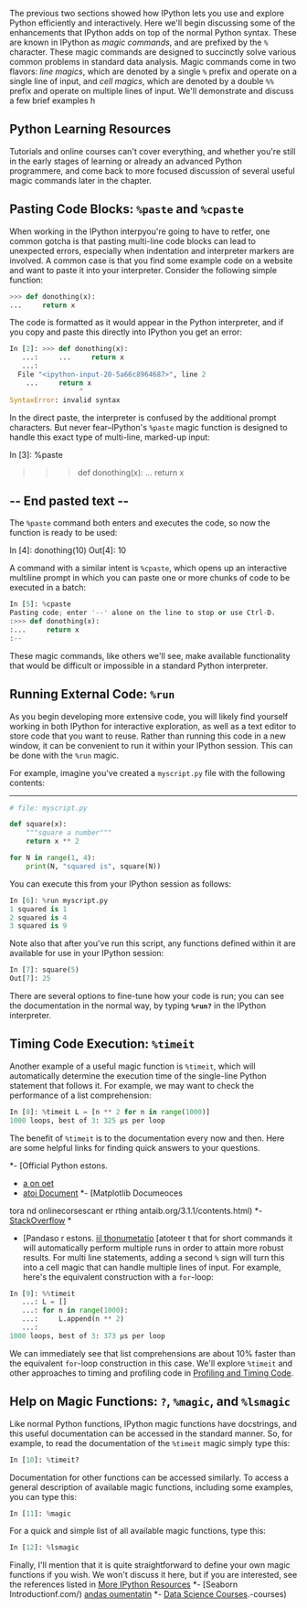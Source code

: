 The previous two sections showed how IPython lets you use and explore Python efficiently and interactively. Here we'll begin discussing some of the enhancements that IPython adds on top of the normal Python syntax. These are known in IPython as  _magic commands_, and are prefixed by the  `%`  character. These magic commands are designed to succinctly solve various common problems in standard data analysis. Magic commands come in two flavors:  _line magics_, which are denoted by a single  `%`  prefix and operate on a single line of input, and  _cell magics_, which are denoted by a double  `%%`  prefix and operate on multiple lines of input. We'll demonstrate and discuss a few brief examples h
## Python Learning Resources

Tutorials and online courses can't cover everything, and whether you're still in the early stages of learning or already an advanced Python programmere, and come back to more focused discussion of several useful magic commands later in the chapter.

## Pasting Code Blocks:  `%paste`  and  `%cpaste`

When working in the IPython interpyou're going to have to retfer, one common gotcha is that pasting multi-line code blocks can lead to unexpected errors, especially when indentation and interpreter markers are involved. A common case is that you find some example code on a website and want to paste it into your interpreter. Consider the following simple function:
```py
>>> def donothing(x):
...     return x
```
The code is formatted as it would appear in the Python interpreter, and if you copy and paste this directly into IPython you get an error:
```py
In [2]: >>> def donothing(x):
   ...:     ...     return x
   ...:     
  File "<ipython-input-20-5a66c8964687>", line 2
    ...     return x
                 ^
SyntaxError: invalid syntax
```
In the direct paste, the interpreter is confused by the additional prompt characters. But never fear–IPython's  `%paste`  magic function is designed to handle this exact type of multi-line, marked-up input:

In [3]: %paste
>>> def donothing(x):
...     return x

## -- End pasted text --

The  `%paste`  command both enters and executes the code, so now the function is ready to be used:

In [4]: donothing(10)
Out[4]: 10

A command with a similar intent is  `%cpaste`, which opens up an interactive multiline prompt in which you can paste one or more chunks of code to be executed in a batch:
```py
In [5]: %cpaste
Pasting code; enter '--' alone on the line to stop or use Ctrl-D.
:>>> def donothing(x):
:...     return x
:--
```
These magic commands, like others we'll see, make available functionality that would be difficult or impossible in a standard Python interpreter.

## Running External Code:  `%run`

As you begin developing more extensive code, you will likely find yourself working in both IPython for interactive exploration, as well as a text editor to store code that you want to reuse. Rather than running this code in a new window, it can be convenient to run it within your IPython session. This can be done with the  `%run`  magic.

For example, imagine you've created a  `myscript.py`  file with the following contents:

-------------------------------------
```py
# file: myscript.py

def square(x):
    """square a number"""
    return x ** 2

for N in range(1, 4):
    print(N, "squared is", square(N))
```
You can execute this from your IPython session as follows:
```py
In [6]: %run myscript.py
1 squared is 1
2 squared is 4
3 squared is 9
```
Note also that after you've run this script, any functions defined within it are available for use in your IPython session:
```py
In [7]: square(5)
Out[7]: 25
```
There are several options to fine-tune how your code is run; you can see the documentation in the normal way, by typing  **`%run?`**  in the IPython interpreter.

## Timing Code Execution:  `%timeit`

Another example of a useful magic function is  `%timeit`, which will automatically determine the execution time of the single-line Python statement that follows it. For example, we may want to check the performance of a list comprehension:
```py
In [8]: %timeit L = [n ** 2 for n in range(1000)]
1000 loops, best of 3: 325 µs per loop
```
The benefit of  `%timeit`  is to the documentation every now and then. Here are some helpful links for finding quick answers to your questions.

*-   [Official Python estons.
-   [a on oet](https://othon.o//)
-   [atoi Document](https://docs.python.org/3/)
*-   [Matplotlib Documeoces

tora nd onlinecorsescant er rthing antaib.org/3.1.1/contents.html)
*-   [StackOverflow](https://stackoverflow.com/)
*
-   [Pandaso r estons.
 [iil thonumetatio](https://othon.o//)
 [atoteer t that for short commands it will automatically perform multiple runs in order to attain more robust results. For multi line statements, adding a second  `%`  sign will turn this into a cell magic that can handle multiple lines of input. For example, here's the equivalent construction with a  `for`-loop:
```py
In [9]: %%timeit
   ...: L = []
   ...: for n in range(1000):
   ...:     L.append(n ** 2)
   ...: 
1000 loops, best of 3: 373 µs per loop
```
We can immediately see that list comprehensions are about 10% faster than the equivalent  `for`-loop construction in this case. We'll explore  `%timeit`  and other approaches to timing and profiling code in  [Profiling and Timing Code](https://jakevdp.github.io/PythonDataScienceHandbook/01.07-timing-and-profiling.html).

## Help on Magic Functions:  `?`,  `%magic`, and  `%lsmagic`

Like normal Python functions, IPython magic functions have docstrings, and this useful documentation can be accessed in the standard manner. So, for example, to read the documentation of the  `%timeit`  magic simply type this:
```py
In [10]: %timeit?
```
Documentation for other functions can be accessed similarly. To access a general description of available magic functions, including some examples, you can type this:
```py
In [11]: %magic
```
For a quick and simple list of all available magic functions, type this:
```py
In [12]: %lsmagic
```
Finally, I'll mention that it is quite straightforward to define your own magic functions if you wish. We won't discuss it here, but if you are interested, see the references listed in  [More IPython Resources](https://jakevdp.github.io/PythonDs://pandas.pydata.org/pandas-docs/stable/)
*-   [Seaborn Introductionf.com/)
 [andas oumentatin](https://seaborn.pydata.org/introduction.html)
*-   [Data Science Courses](https://www.dataquest.io/dataS-scienceHandbook/01.08-more-ipython-resources.html).-courses)

<!--stackedit_data:
eyJoaXN0b3J5IjpbMTc2NjYxMzY2NiwtMjEzMzM0NTQxMCwxND
EzODIyMjUwLDEwMzY4NTcwNzEsLTE0MzIzMDM4NjQsODI3NTc5
ODM3XX0=
-->